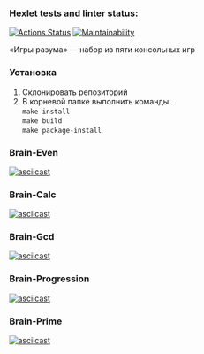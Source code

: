 ### Hexlet tests and linter status:
[![Actions Status](https://github.com/AnnaKudriaeva/python-project-49/actions/workflows/hexlet-check.yml/badge.svg)](https://github.com/AnnaKudriaeva/python-project-49/actions)  [![Maintainability](https://api.codeclimate.com/v1/badges/fd5d6e59e556e4c53ee2/maintainability)](https://codeclimate.com/github/AnnaKudriaeva/python-project-49/maintainability)


«Игры разума» — набор из пяти консольных игр


### Установка

1. Склонировать репозиторий
2. В корневой папке выполнить команды:  
   `make install`  
   `make build`  
   `make package-install`

### Brain-Even
[![asciicast](https://asciinema.org/a/p4rWtzMJX9A02NZfFbqaBRPYC.svg)](https://asciinema.org/a/p4rWtzMJX9A02NZfFbqaBRPYC)

### Brain-Calc
[![asciicast](https://asciinema.org/a/DsZV8KA6VnoAByDPtv3Ew0ZcG.svg)](https://asciinema.org/a/DsZV8KA6VnoAByDPtv3Ew0ZcG)

### Brain-Gcd
[![asciicast](https://asciinema.org/a/fgqcKruDWpSwNBhhyP8vGHnSy.svg)](https://asciinema.org/a/fgqcKruDWpSwNBhhyP8vGHnSy)


### Brain-Progression
[![asciicast](https://asciinema.org/a/JOwxEYNmR5eJkP5Jt1rT2MVcY.svg)](https://asciinema.org/a/JOwxEYNmR5eJkP5Jt1rT2MVcY)


### Brain-Prime
[![asciicast](https://asciinema.org/a/njzjXJnCEPHHCjxbg1brF76pS.svg)](https://asciinema.org/a/njzjXJnCEPHHCjxbg1brF76pS)